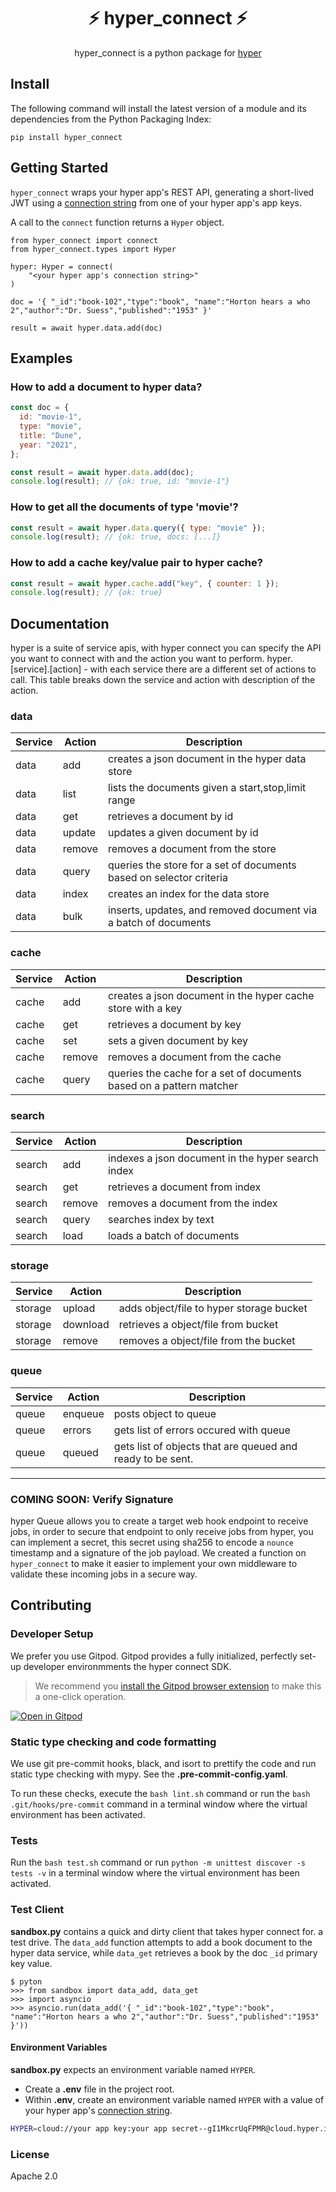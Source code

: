 <h1 align="center">⚡️ hyper_connect ⚡️</h1>
<p align="center">
hyper_connect is a python package for <a href="https://docs.hyper.io">hyper</a>
</p>
<p align="center">

## Install

The following command will install the latest version of a module and its dependencies from the Python Packaging Index:

```
pip install hyper_connect
```

## Getting Started

`hyper_connect` wraps your hyper app's REST API, generating a short-lived JWT using a [connection string](https://docs.hyper.io/app-keys) from one of your hyper app's app keys.

A call to the `connect` function returns a `Hyper` object.

```
from hyper_connect import connect
from hyper_connect.types import Hyper

hyper: Hyper = connect(
    "<your hyper app's connection string>"
)

doc = '{ "_id":"book-102","type":"book", "name":"Horton hears a who 2","author":"Dr. Suess","published":"1953" }'

result = await hyper.data.add(doc)

```

## Examples

### How to add a document to hyper data?

```js
const doc = {
  id: "movie-1",
  type: "movie",
  title: "Dune",
  year: "2021",
};

const result = await hyper.data.add(doc);
console.log(result); // {ok: true, id: "movie-1"}
```

### How to get all the documents of type 'movie'?

```js
const result = await hyper.data.query({ type: "movie" });
console.log(result); // {ok: true, docs: [...]}
```

### How to add a cache key/value pair to hyper cache?

```js
const result = await hyper.cache.add("key", { counter: 1 });
console.log(result); // {ok: true}
```

## Documentation

hyper is a suite of service apis, with hyper connect you can specify the API you
want to connect with and the action you want to perform.
hyper.[service].[action] - with each service there are a different set of
actions to call. This table breaks down the service and action with description
of the action.

### data

| Service | Action | Description                                                         |
| ------- | ------ | ------------------------------------------------------------------- |
| data    | add    | creates a json document in the hyper data store                     |
| data    | list   | lists the documents given a start,stop,limit range                  |
| data    | get    | retrieves a document by id                                          |
| data    | update | updates a given document by id                                      |
| data    | remove | removes a document from the store                                   |
| data    | query  | queries the store for a set of documents based on selector criteria |
| data    | index  | creates an index for the data store                                 |
| data    | bulk   | inserts, updates, and removed document via a batch of documents     |

### cache

| Service | Action | Description                                                         |
| ------- | ------ | ------------------------------------------------------------------- |
| cache   | add    | creates a json document in the hyper cache store with a key         |
| cache   | get    | retrieves a document by key                                         |
| cache   | set    | sets a given document by key                                        |
| cache   | remove | removes a document from the cache                                   |
| cache   | query  | queries the cache for a set of documents based on a pattern matcher |

### search

| Service | Action | Description                                       |
| ------- | ------ | ------------------------------------------------- |
| search  | add    | indexes a json document in the hyper search index |
| search  | get    | retrieves a document from index                   |
| search  | remove | removes a document from the index                 |
| search  | query  | searches index by text                            |
| search  | load   | loads a batch of documents                        |

### storage

| Service | Action   | Description                              |
| ------- | -------- | ---------------------------------------- |
| storage | upload   | adds object/file to hyper storage bucket |
| storage | download | retrieves a object/file from bucket      |
| storage | remove   | removes a object/file from the bucket    |

### queue

| Service | Action  | Description                                                |
| ------- | ------- | ---------------------------------------------------------- |
| queue   | enqueue | posts object to queue                                      |
| queue   | errors  | gets list of errors occured with queue                     |
| queue   | queued  | gets list of objects that are queued and ready to be sent. |

---

### COMING SOON: Verify Signature

hyper Queue allows you to create a target web hook endpoint to receive jobs, in
order to secure that endpoint to only receive jobs from hyper, you can implement
a secret, this secret using sha256 to encode a `nounce` timestamp and a
signature of the job payload. We created a function on `hyper_connect` to make
it easier to implement your own middleware to validate these incoming jobs in a
secure way.

## Contributing

### Developer Setup

We prefer you use Gitpod.  Gitpod provides a fully initialized, perfectly set-up developer environmments the hyper connect SDK.

> We recommend you [install the Gitpod browser extension](https://www.gitpod.io/docs/browser-extension) to make this a one-click operation.

[![Open in Gitpod](https://gitpod.io/button/open-in-gitpod.svg)](https://gitpod.io/#https://github.com/tripott/hyper-connect-py-test)


### Static type checking and code formatting

We use git pre-commit hooks, black, and isort to prettify the code and run static type checking with mypy.   See the **.pre-commit-config.yaml**.

To run these checks, execute the `bash lint.sh` command or run the `bash .git/hooks/pre-commit` command in a terminal window where the virtual environment has been activated.

### Tests

Run the `bash test.sh` command or run `python -m unittest discover -s tests -v` in a terminal window where the virtual environment has been activated.

### Test Client

**sandbox.py** contains a quick and dirty client that takes hyper connect for. a test drive.  The `data_add` function attempts to add a book document to the hyper data service, while `data_get` retrieves a book by the doc `_id` primary key value.

```
$ pyton
>>> from sandbox import data_add, data_get
>>> import asyncio
>>> asyncio.run(data_add('{ "_id":"book-102","type":"book", "name":"Horton hears a who 2","author":"Dr. Suess","published":"1953" }'))
```

#### Environment Variables

**sandbox.py** expects an environment variable named `HYPER`.

- Create a **.env** file in the project root.
- Within **.env**, create an environment variable named `HYPER` with a value of your hyper app's [connection string](https://docs.hyper.io/app-keys#nq-connection-string).


```bash
HYPER=cloud://your app key:your app secret--gI1MkcrUqFPMR@cloud.hyper.io/express-quickstart
```

### License

Apache 2.0
